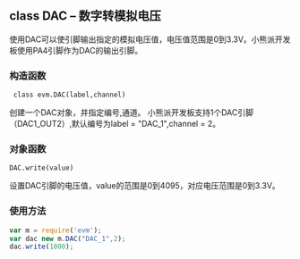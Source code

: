 ## class DAC – 数字转模拟电压

使用DAC可以使引脚输出指定的模拟电压值，电压值范围是0到3.3V。小熊派开发板使用PA4引脚作为DAC的输出引脚。

### 构造函数

` class evm.DAC(label,channel)`

 创建一个DAC对象，并指定编号,通道。
 小熊派开发板支持1个DAC引脚（DAC1_OUT2）,默认编号为label = "DAC_1",channel = 2。

    
    
### 对象函数

`DAC.write(value)`

 设置DAC引脚的电压值，value的范围是0到4095，对应电压范围是0到3.3V。


### 使用方法

```javascript
var m = require('evm');
var dac new m.DAC("DAC_1",2);
dac.write(1000);
```
